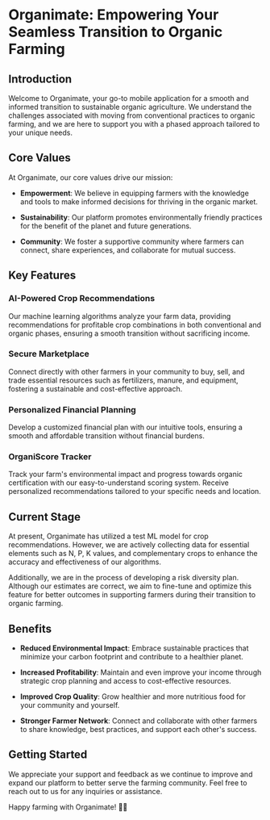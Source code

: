 # Organimate: Empowering Your Seamless Transition to Organic Farming

## Introduction

Welcome to Organimate, your go-to mobile application for a smooth and informed transition to sustainable organic agriculture. We understand the challenges associated with moving from conventional practices to organic farming, and we are here to support you with a phased approach tailored to your unique needs.

## Core Values

At Organimate, our core values drive our mission:

- **Empowerment**: We believe in equipping farmers with the knowledge and tools to make informed decisions for thriving in the organic market.
  
- **Sustainability**: Our platform promotes environmentally friendly practices for the benefit of the planet and future generations.
  
- **Community**: We foster a supportive community where farmers can connect, share experiences, and collaborate for mutual success.

## Key Features

### AI-Powered Crop Recommendations

Our machine learning algorithms analyze your farm data, providing recommendations for profitable crop combinations in both conventional and organic phases, ensuring a smooth transition without sacrificing income.

### Secure Marketplace

Connect directly with other farmers in your community to buy, sell, and trade essential resources such as fertilizers, manure, and equipment, fostering a sustainable and cost-effective approach.

### Personalized Financial Planning

Develop a customized financial plan with our intuitive tools, ensuring a smooth and affordable transition without financial burdens.

### OrganiScore Tracker

Track your farm's environmental impact and progress towards organic certification with our easy-to-understand scoring system. Receive personalized recommendations tailored to your specific needs and location.

## Current Stage

At present, Organimate has utilized a test ML model for crop recommendations. However, we are actively collecting data for essential elements such as N, P, K values, and complementary crops to enhance the accuracy and effectiveness of our algorithms.

Additionally, we are in the process of developing a risk diversity plan. Although our estimates are correct, we aim to fine-tune and optimize this feature for better outcomes in supporting farmers during their transition to organic farming.

## Benefits

- **Reduced Environmental Impact**: Embrace sustainable practices that minimize your carbon footprint and contribute to a healthier planet.

- **Increased Profitability**: Maintain and even improve your income through strategic crop planning and access to cost-effective resources.

- **Improved Crop Quality**: Grow healthier and more nutritious food for your community and yourself.

- **Stronger Farmer Network**: Connect and collaborate with other farmers to share knowledge, best practices, and support each other's success.

## Getting Started


We appreciate your support and feedback as we continue to improve and expand our platform to better serve the farming community. Feel free to reach out to us for any inquiries or assistance.

Happy farming with Organimate! 🌱🚜